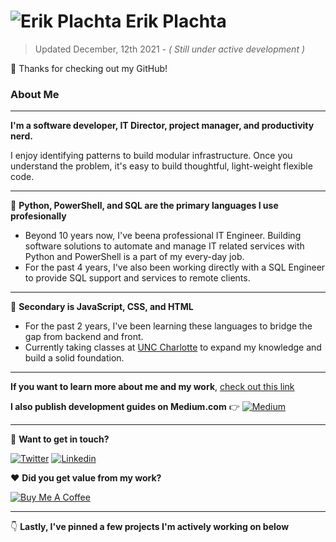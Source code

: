 # ![Erik Plachta](https://s.gravatar.com/avatar/cde2e5381aa5e6d8d0220c46edee8f88?s=30) Erik Plachta

> Updated December, 12th 2021 - _( Still under active development )_

:wave: Thanks for checking out my GitHub! 

### About Me

---

**I'm a software developer, IT Director, project manager, and productivity nerd.**

I enjoy identifying patterns to build modular infrastructure. Once you understand the problem, it's easy to build thoughtful, light-weight flexible code.

---

🥇 **Python, PowerShell, and SQL are the primary languages I use profesionally**

- Beyond 10 years now, I've beena professional IT Engineer. Building software solutions to automate and manage IT related services with Python and PowerShell is a part of my every-day job.
- For the past 4 years, I've also been working directly with a SQL Engineer to provide SQL support and services to remote clients.

---

🥈 **Secondary is JavaScript, CSS, and HTML**

- For the past 2 years, I've been learning these languages to bridge the gap from backend and front.
- Currently taking classes at [UNC Charlotte](https://www.charlotte.edu) to expand my knowledge and build a solid foundation. 

---

**If you want to learn more about me and my work**, [check out this link](https://erikplachta.github.io/ErikPlachta/)

**I also publish development guides on Medium.com** 👉 [![Medium](https://img.shields.io/badge/-blog.erikplachta.com-000000?style=flat&labelColor=000000&logo=Medium&link=http://blog.erikplachta.com/)](http://blog.erikplachta.com/)

---

:handshake: **Want to get in touch?**

[![Twitter](https://img.shields.io/badge/-@erikplachta-1ca0f1?style=flat&labelColor=1ca0f1&logo=twitter&logoColor=white&link=https://twitter.com/erikplachta)](https://twitter.com/erikplachta)  [![Linkedin](https://img.shields.io/badge/-@erikplachta-blue?style=flat&logo=Linkedin&logoColor=white&link=https://linkedin.com/in/erikplachta/)](https://www.linkedin.com/in/erikplachta/)

❤️ **Did you get value from my work?**

[![Buy Me A Coffee](https://img.shields.io/badge/-Buy%20Me%20A%20Coffee-FF813F?style=flat&logo=buy-me-a-coffee&logoColor=ffffff&link=https://www.buymeacoffee.com/erikplachta)](https://www.buymeacoffee.com/erikplachta)

---

👇 **Lastly, I've pinned a few projects I'm actively working on below**
